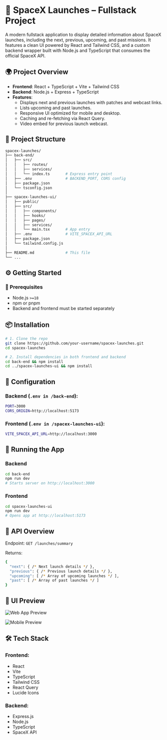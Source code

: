 # 🚀 SpaceX Launches – Fullstack Project

A modern fullstack application to display detailed information about SpaceX launches, including the next, previous, upcoming, and past missions. It features a clean UI powered by React and Tailwind CSS, and a custom backend wrapper built with Node.js and TypeScript that consumes the official SpaceX API.

## 🌍 Project Overview

- **Frontend**: React + TypeScript + Vite + Tailwind CSS
- **Backend**: Node.js + Express + TypeScript
- **Features**:
  - Displays next and previous launches with patches and webcast links.
  - Lists upcoming and past launches.
  - Responsive UI optimized for mobile and desktop.
  - Caching and re-fetching via React Query.
  - Video embed for previous launch webcast.

## 🧾 Project Structure

```bash
spacex-launches/
├── back-end/
│   ├── src/
│   │   ├── routes/
│   │   ├── services/
│   │   └── index.ts       # Express entry point
│   ├── .env               # BACKEND_PORT, CORS config
│   ├── package.json
│   └── tsconfig.json
│
├── spacex-launches-ui/
│   ├── public/
│   ├── src/
│   │   ├── components/
│   │   ├── hooks/
│   │   ├── pages/
│   │   ├── services/
│   │   └── main.tsx       # App entry
│   ├── .env               # VITE_SPACEX_API_URL
│   ├── package.json
│   └── tailwind.config.js
│
├── README.md              # This file
└── ...
```

## ⚙️ Getting Started

### 🧩 Prerequisites

- Node.js `>=18`
- npm or pnpm
- Backend and frontend must be started separately

## 📦 Installation

```bash
# 1. Clone the repo
git clone https://github.com/your-username/spacex-launches.git
cd spacex-launches

# 2. Install dependencies in both frontend and backend
cd back-end && npm install
cd ../spacex-launches-ui && npm install
```

## 🔧 Configuration
### Backend (`.env in /back-end`):

```bash
PORT=3000
CORS_ORIGIN=http://localhost:5173
```

### Frontend (`.env in /spacex-launches-ui`):

```bash
VITE_SPACEX_API_URL=http://localhost:3000
```

## 🚀 Running the App

### Backend

```bash
cd back-end
npm run dev
# Starts server on http://localhost:3000
```

### Frontend

```bash
cd spacex-launches-ui
npm run dev
# Opens app at http://localhost:5173
```

## 📄 API Overview
Endpoint: `GET /launches/summary`

Returns:

```bash
{
  "next": { /* Next launch details */ },
  "previous": { /* Previous launch details */ },
  "upcoming": [ /* Array of upcoming launches */ ],
  "past": [ /* Array of past launches */ ]
}
```

## 📸 UI Preview

![Web App Preview](full-page-ss.png)

![Mobile Preview](mobile-page-ss.png)

## 🛠 Tech Stack
### Frontend:
- React
- Vite
- TypeScript 
- Tailwind CSS
- React Query
- Lucide Icons

### Backend:
- Express.js
- Node.js
- TypeScript
- SpaceX API
